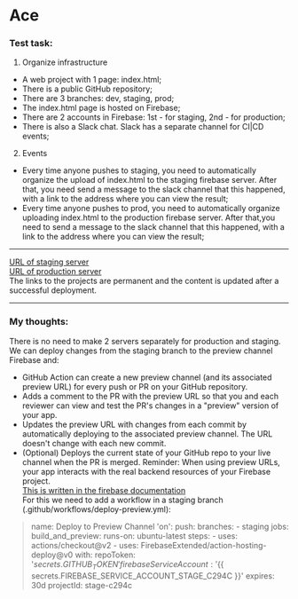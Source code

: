 # Ace
### Test task:
1. Organize infrastructure  
- A web project with 1 page: index.html;
- There is a public GitHub repository;
- There are 3 branches: dev, staging, prod;
- The index.html page is hosted on Firebase;
- There are 2 accounts in Firebase: 1st - for staging, 2nd - for production;
- There is also a Slack chat. Slack has a separate channel for CI|CD events;
2. Events
- Every time anyone pushes to staging, you need to automatically organize the upload of index.html to the staging firebase server. After that, you need send a message to the slack channel that this happened, with a link to the address where you can view the result;
- Every time anyone pushes to prod, you need to automatically organize uploading index.html to the production firebase server. After that,you need to send a message to the slack channel that this happened, with a link to the address where you can view the result;
---
[URL of staging server](https://stage-c294c.web.app/ "URL of staging server")  
[URL of production server](https://ace-123.web.app/ "URL of production server")  
The links to the projects are permanent and the content is updated after a successful deployment.

---

### My thoughts:
There is no need to make 2 servers separately for production and staging. We can deploy changes from the staging branch to the preview channel Firebase and:
- GitHub Action can create a new preview channel (and its associated preview URL) for every push or PR on your GitHub repository.
- Adds a comment to the PR with the preview URL so that you and each reviewer can view and test the PR's changes in a "preview" version of your app.
- Updates the preview URL with changes from each commit by automatically deploying to the associated preview channel. The URL doesn't change with each new commit.
- (Optional) Deploys the current state of your GitHub repo to your live channel when the PR is merged.
Reminder: When using preview URLs, your app interacts with the real backend resources of your Firebase project.  
[This is written in the firebase documentation](https://firebase.google.com/docs/hosting/github-integration?authuser=0 "Firebase documentation")  
For this we need to add a workflow in a staging branch (.github/workflows/deploy-preview.yml):

>    name: Deploy to Preview Channel
>   'on':
>    push:
>        branches:
>        - staging
>    jobs:
>    build_and_preview:
>        runs-on: ubuntu-latest
>        steps:
>        - uses: actions/checkout@v2
>        - uses: FirebaseExtended/action-hosting-deploy@v0
>            with:
>            repoToken: '${{ secrets.GITHUB_TOKEN }}'
>            firebaseServiceAccount: '${{ secrets.FIREBASE_SERVICE_ACCOUNT_STAGE_C294C }}'
>            expires: 30d
>            projectId: stage-c294c